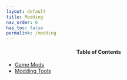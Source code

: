 ```yaml
---
layout: default
title: Modding
nav_order: 6
has_toc: false
permalink: /modding
---
```


<!-- 
{: .note }
> {: .opaque }
> 
>
> 
-->

<div id="card">
<div id="container">
<h4 style="text-align:center">Table of Contents</h4>
<ul>
<li><a class="text-delta" href="/modding/mods">Game Mods</a></li>
<li><a class="text-delta" href="/modding/tools">Modding Tools</a></li>
</ul>
</div>
</div>
